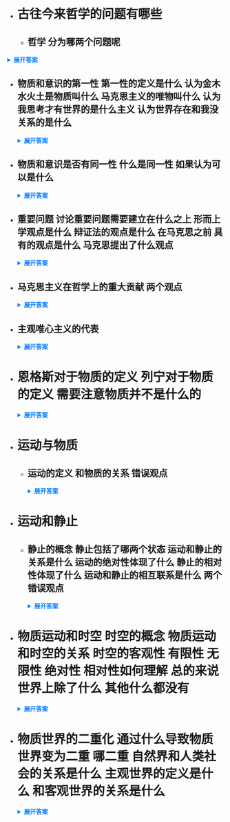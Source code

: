 - # 古往今来哲学的问题有哪些 
  - ## 哲学 分为哪两个问题呢 
<details>
  <summary style="font-weight: bold; color: #007bff;">展开答案</summary>
  <ul>    <li style="color: blue;">哲学的基本问题是物质与意识的问题 也就是 思维和存在的问题</li>
  </ul>
</details>

  - ## 物质和意识的第一性 第一性的定义是什么 认为金木水火土是物质叫什么 马克思主义的唯物叫什么 认为我思考才有世界的是什么主义 认为世界存在和我没关系的是什么
    <details>
      <summary style="font-weight: bold; color: #007bff;">展开答案</summary>
      <ul>    <li style="color: blue;">第一性也就是 谁是主导的 唯心主义认为 意识主导 唯物主义认为 物质是主导的</li>
      <li style="color: blue;">认为金木水火土是物质 叫朴素唯物主义</li>
      <li style="color: blue;">认为原子 分子是物质 是 机械唯物主义</li>
      <li style="color: blue;">马克思的唯物主义是叫做 现代辩证唯物主义 他认为 历史也是一个物质 在辩证唯物主义之前的唯物主义都叫做 旧唯物主义 他们 对待历史 是唯心的</li>
      <li style="color: blue;">唯心主义中的 认为我思考才有世界的是 主观唯心主义 认为是通过自己的脑中意识 才有眼前的事物</li>
      <li style="color: blue;">唯心主义中的 认为世界存在和我没关系的是 客观唯心主义 也就是世界独立于我存在的</li>
      </ul>
    </details>
    
  - ## 物质和意识是否有同一性 什么是同一性 如果认为可以是什么
    <details>
      <summary style="font-weight: bold; color: #007bff;">展开答案</summary>
      <ul>    <li style="color: blue;">同一性也就是人们能否通过脑子正确反应外部世界</li>
      <li style="color: blue;">如果认为可以通过脑子认识客观世界 就是可知论 唯心主义和唯物主义都接纳可知论</li>
      <li style="color: blue;">如果认为不不可以 就是不可知论 也叫做二元论 唯心主义接纳了这个观点</li>
      </ul>
    </details>
    
  - ## 重要问题 讨论重要问题需要建立在什么之上 形而上学观点是什么 辩证法的观点是什么 在马克思之前 具有的观点是什么  马克思提出了什么观点
    <details>
      <summary style="font-weight: bold; color: #007bff;">展开答案</summary>
      <ul>    <li style="color: blue;">建立在哲学的基本问题之上</li>
      <li style="color: blue;">形而上学的观点 认为一切事务都是 孤立 静止 片面 无矛盾的</li>
      <li style="color: blue;">辩证法的观点 认为一切都是 联系 运动 发展 有矛盾的</li>
      <li style="color: blue;">在马克思以前 存在 形而上学的唯心主义 形而上学的唯物主义 辩证法的唯心主义</li>
      <li style="color: blue;">马克思提出了 辩证法的唯物主义</li>
      </ul>
    </details>

  - ## 马克思主义在哲学上的重大贡献 两个观点
    <details>
      <summary style="font-weight: bold; color: #007bff;">展开答案</summary>
      <ul>    <li style="color: blue;">提出了唯物史观</li>
      <li style="color: blue;">提出了 辩证唯物主义</li>
      </ul>
    </details>


  - ## 主观唯心主义的代表 
    <details>
      <summary style="font-weight: bold; color: #007bff;">展开答案</summary>
      <ul>    <li style="color: blue;">王阳明</li>
      <li style="color: blue;">慧能</li>
      <li style="color: blue;">他们都认为 世界一切都是因为我主观的思考所以存在</li>
      </ul>
    </details>
    
- # 恩格斯对于物质的定义 列宁对于物质的定义 需要注意物质并不是什么的
    <details>
      <summary style="font-weight: bold; color: #007bff;">展开答案</summary>
      <ul>    <li style="color: blue;">恩格斯认为 物质不过是各种物的总和 这个概念是从这总和中抽象出来的</li>
      <li style="color: blue;">也就是说明 物质是一类事务的共性 所有物中提炼出来的本质的东西 不以人的意识转移</li>
      <li style="color: blue;">列宁认为 物质不依赖人多意志存在 并且能为人多意识所反映的客观实在 是自然存在和社会存在中抽象出来的共同特性</li>
      <li style="color: blue;">物质不是 整体和部分的 这不够升华到共性和个性 力量不够</li>
      </ul>
    </details>
    
- # 运动与物质 
  - ## 运动的定义 和物质的关系 错误观点
    <details>
      <summary style="font-weight: bold; color: #007bff;">展开答案</summary>
      <ul>    <li style="color: blue;">运动是标志一切事物和现象的变化及其过程的哲学范畴 </li>
      <li style="color: blue;">运动是物质的存在方式和根本属性 他们俩是不可分割的 物质是运动的物质 运动是物质的运动</li>
      <li style="color: blue;">如果脱离了物质谈运动 就变为了 唯心主义 如果脱离了运动谈物质 就是形而上学主义</li>
      </ul>
    </details>
    

- # 运动和静止 
  - ## 静止的概念 静止包括了哪两个状态 运动和静止的关系是什么 运动的绝对性体现了什么 静止的相对性体现了什么 运动和静止的相互联系是什么 两个错误观点
    <details>
      <summary style="font-weight: bold; color: #007bff;">展开答案</summary>
      <ul>    <li style="color: blue;">相对静止是物质运动 在一定条件下的稳定状态 包括了空间相对位置暂时不变 和 事物根本属性暂时不变 </li>
      <li style="color: blue;">运动和静止是对立统一的 既有区别又有联系</li>
      <li style="color: blue;">运动的绝对性说明了 物质运动是变动的 无条件的 静止的相对性说明了 物质运动的稳定性和有条件的</li>
      <li style="color: blue;">动中有静 静中有动</li>
      <li style="color: blue;">夸大静止 忽视运动 变成了形而上学主义 夸大运动 否定静止 变成了 诡辩论</li>
      </ul>
    </details>
    
- # 物质运动和时空 时空的概念 物质运动和时空的关系 时空的客观性 有限性 无限性 绝对性 相对性如何理解 总的来说 世界上除了什么 其他什么都没有 
    <details>
      <summary style="font-weight: bold; color: #007bff;">展开答案</summary>
      <ul>    <li style="color: blue;"> 时间是指物质运动的持续性 顺序性 特点是一维性 空间是指 物质运动的广延性 伸张性 是三维性</li>
      <li style="color: blue;">物质运动和时空 是不可分割的 时空是物质运动的时空 物质运动是时空的物质运动 时间和空间是运动的物质的基本存在形式</li>
      <li style="color: blue;">时空的客观性：说明时空不以人的意志转移 </li>
      <li style="color: blue;">有限性：在具体的事物中 时空是有限的 终究会灭亡</li>
      <li style="color: blue;">无限性：在整个物质世界上 是无限的 整个世界是无尽的</li>
      <li style="color: blue;">绝对性：对每个人都是很公平的 不会存在 时空偏袒问题</li>
      <li style="color: blue;">相对性：如果速度达到观苏 那么时间会拉伸 空间会变形</li>
      <li style="color: blue;">总的来说 世界上除了运动的物质 其他什么都没有</li>
      </ul>
    </details>
    

- # 物质世界的二重化 通过什么导致物质世界变为二重 哪二重 自然界和人类社会的关系是什么 主观世界的定义是什么 和客观世界的关系是什么
    <details>
      <summary style="font-weight: bold; color: #007bff;">展开答案</summary>
      <ul>    <li style="color: blue;"> 通过人类改造世界的实践活动 导致世界变为二重</li>
      <li style="color: blue;">划分为 自然界和人类社会 主观世界和物质世界</li>
      <li style="color: blue;">自然界和人类社会的 是交叉重叠的</li>
      <li style="color: blue;">主观世界 是从客观世界分离出来的 具有相对独立性 并不是独立存在的 不能脱离客观世界</li>
      </ul>
    </details>
 